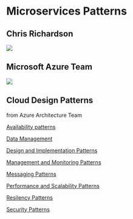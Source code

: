 # Microservices Patterns

## Chris Richardson

![](https://microservices.io/i/PatternsRelatedToMicroservices.jpg)

## Microsoft Azure Team

![](https://azurecomcdn.azureedge.net/mediahandler/acomblog/media/Default/blog/bf41dea6-76a3-46b9-9c3b-43869f3496f5.png)

## Cloud Design Patterns  
from Azure Architecture Team

[Availability patterns](https://docs.microsoft.com/en-us/azure/architecture/patterns/category/availability)

[Data Management](https://docs.microsoft.com/en-us/azure/architecture/patterns/category/data-management)

[Design and Implementation Patterns](https://docs.microsoft.com/en-us/azure/architecture/patterns/category/design-implementation)

[Management and Monitoring Patterns](https://docs.microsoft.com/en-us/azure/architecture/patterns/category/management-monitoring)

[Messaging Patterns](https://docs.microsoft.com/en-us/azure/architecture/patterns/category/messaging)

[Performance and Scalability Patterns](https://docs.microsoft.com/en-us/azure/architecture/patterns/category/performance-scalability)

[Resilency Patterns](https://docs.microsoft.com/en-us/azure/architecture/patterns/category/resiliency)

[Security Patterns](https://docs.microsoft.com/en-us/azure/architecture/patterns/category/security)
